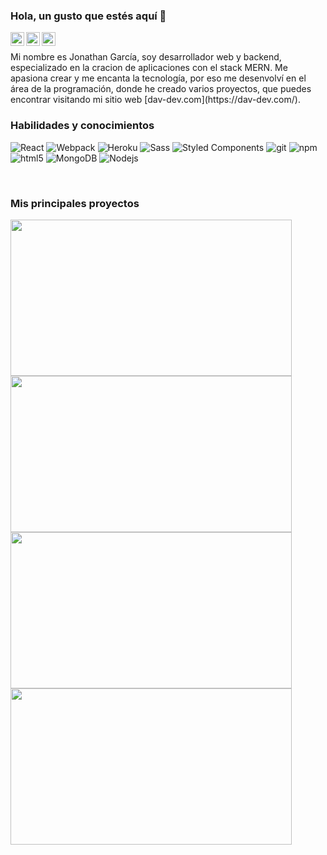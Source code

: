 ### Hola, un gusto que estés aquí 👋

<a href="https://www.instagram.com/jona_davdev/" target="blank">
  <img align="left" alt="Abhishek's Instagram" width="22px" src="https://raw.githubusercontent.com/hussainweb/hussainweb/main/icons/instagram.png" />
</a>
<a href="https://twitter.com/jona_davdev" target="blank">
  <img align="left" alt="Abhishek Naidu | Twitter" width="22px" src="https://raw.githubusercontent.com/peterthehan/peterthehan/master/assets/twitter.svg" />
</a>
<a href="https://www.linkedin.com/in/jonathan-dav-dev/" target="blank">
  <img align="left" alt="Abhishek's LinkedIN" width="22px" src="https://raw.githubusercontent.com/peterthehan/peterthehan/master/assets/linkedin.svg" />
</a>

<br />

<p>
Mi nombre es Jonathan García, soy desarrollador web y backend, especializado en la cracion de aplicaciones con el stack MERN. Me apasiona crear y me encanta la tecnología, por eso me desenvolví en el área de la programación, donde he creado varios proyectos, que puedes encontrar visitando mi sitio web [dav-dev.com](https://dav-dev.com/).
 </p>

<h3>Habilidades y conocimientos</h3>
<p>
  <img alt="React" src="https://img.shields.io/badge/-React-45b8d8?style=flat-square&logo=react&logoColor=white" />
  <img alt="Webpack" src="https://img.shields.io/badge/-Webpack-8DD6F9?style=flat-square&logo=webpack&logoColor=white" /> 
  <img alt="Heroku" src="https://img.shields.io/badge/-Heroku-430098?style=flat-square&logo=heroku&logoColor=white" />
  <img alt="Sass" src="https://img.shields.io/badge/-Sass-CC6699?style=flat-square&logo=sass&logoColor=white" />
  <img alt="Styled Components" src="https://img.shields.io/badge/-Styled_Components-db7092?style=flat-square&logo=styled-components&logoColor=white" />
  <img alt="git" src="https://img.shields.io/badge/-Git-F05032?style=flat-square&logo=git&logoColor=white" />
  <img alt="npm" src="https://img.shields.io/badge/-NPM-CB3837?style=flat-square&logo=npm&logoColor=white" />
  <img alt="html5" src="https://img.shields.io/badge/-HTML5-E34F26?style=flat-square&logo=html5&logoColor=white" />
  <img alt="MongoDB" src="https://img.shields.io/badge/-MongoDB-13aa52?style=flat-square&logo=mongodb&logoColor=white" />
  <img alt="Nodejs" src="https://img.shields.io/badge/-Nodejs-43853d?style=flat-square&logo=Node.js&logoColor=white" />
</p>

</br>

<h3>Mis principales proyectos</h3>
<a href='https://github.com/jonathangg03/social-media-frontend'>
  <img src="https://dav-dev.com/assets/projects/miriio.jpg" width="450" height="250" />
</a>

<a href='https://github.com/jonathan-cursos/megabyte_chat'>
  <img src="https://dav-dev.com/assets/projects/chat.jpg" width="450" height="250" />
</a>

<a href='https://github.com/jonathangg03/davdev-gallery-nextui'>
  <img src="https://dav-dev.com/assets/projects/gallery.jpg" width="450" height="250" />
</a>

<a href='https://github.com/jonathan-cursos/authenticate_app_frontend'>
  <img src="https://dav-dev.com/assets/projects/authenticate.jpg" width="450" height="250" />
</a>

<!--
**jonathangg03/jonathangg03** is a ✨ _special_ ✨ repository because its `README.md` (this file) appears on your GitHub profile.

Here are some ideas to get you started:

- 🔭 I’m currently working on ...
- 🌱 I’m currently learning ...
- 👯 I’m looking to collaborate on ...
- 🤔 I’m looking for help with ...
- 💬 Ask me about ...
- 📫 How to reach me: ...
- 😄 Pronouns: ...
- ⚡ Fun fact: ...
-->
